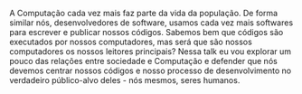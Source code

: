 A Computação cada vez mais faz parte da vida da população. De forma similar
nós, desenvolvedores de software, usamos cada vez mais softwares para 
escrever e publicar nossos códigos.
Sabemos bem que códigos são executados por nossos computadores, mas será
que são nossos computadores os nossos leitores principais? Nessa talk
eu vou explorar um pouco das relações entre sociedade e Computação
e defender que nós devemos centrar nossos códigos e nosso processo
de desenvolvimento no verdadeiro público-alvo deles - nós mesmos, seres humanos.